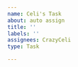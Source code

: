 ```yaml
---
name: Celi's Task
about: auto assign
title: ''
labels: ''
assignees: CrazyCeli
type: Task

---
```



